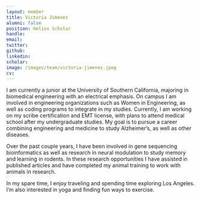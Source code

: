 ```yaml
---
layout: member
title: Victoria Jimenez
alumni: false
position: Helios Scholar
handle:
email: 
twitter:
github:
linkedin:
scholar: 
image: /images/team/victoria-jimenez.jpeg
cv:
---
```


I am currently a junior at the University of Southern California, majoring in biomedical engineering with an electrical emphasis. On campus I am involved in engineering organizations such as Women in Engineering, as well as coding programs to integrate in my studies. Currently, I am working on my scribe certification and EMT license, with plans to attend medical school after my undergraduate studies. My goal is to pursue a career combining engineering and medicine to study Alzheimer’s, as well as other diseases.

Over the past couple years, I have been involved in gene sequencing bioinformatics as well as research in neural modulation to study memory and learning in rodents. In these research opportunities I have assisted in published articles and have completed my animal training to work with animals in research. 

In my spare time, I enjoy traveling and spending time exploring Los Angeles. I’m also interested in yoga and finding fun ways to exercise.